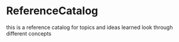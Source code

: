 # ReferenceCatalog


this is a reference catalog for topics and ideas learned
look through different concepts


